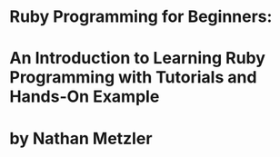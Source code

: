 # Ruby Programming for Beginners: 
# An Introduction to Learning Ruby Programming with Tutorials and Hands-On Example
# by Nathan Metzler

